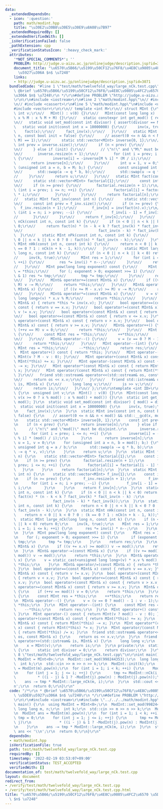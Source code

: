 ```yaml
---
data:
  _extendedDependsOn:
  - icon: ':question:'
    path: math/modint.hpp
    title: "\u30E2\u30B8\u30E5\u30E9\u8A08\u7B97"
  _extendedRequiredBy: []
  _extendedVerifiedWith: []
  _isVerificationFailed: false
  _pathExtension: cpp
  _verificationStatusIcon: ':heavy_check_mark:'
  attributes:
    '*NOT_SPECIAL_COMMENTS*': ''
    PROBLEM: http://judge.u-aizu.ac.jp/onlinejudge/description.jsp?id=3071
    document_title: "\u6570\u5B66/\u5199\u50CF12\u76F8/\u4E8C\u9805\u4FC2\u6570 \u5DE8\
      \u5927\u306A $n$ \u7248"
    links:
    - http://judge.u-aizu.ac.jp/onlinejudge/description.jsp?id=3071
  bundledCode: "#line 1 \"test/math/twelvefold_way/large_nCk.test.cpp\"\n/*\r\n *\
    \ @brief \u6570\u5B66/\u5199\u50CF12\u76F8/\u4E8C\u9805\u4FC2\u6570 \u5DE8\u5927\
    \u306A $n$ \u7248\r\n */\r\n#define PROBLEM \"http://judge.u-aizu.ac.jp/onlinejudge/description.jsp?id=3071\"\
    \r\n\r\n#include <iostream>\r\n#line 2 \"math/modint.hpp\"\n// #include <algorithm>\r\
    \n// #include <cassert>\r\n#line 5 \"math/modint.hpp\"\n#include <utility>\r\n\
    #include <vector>\r\n\r\n// template <int M>\r\n// struct MInt {\r\n//   unsigned\
    \ int v;\r\n//   MInt() : v(0) {}\r\n//   MInt(const long long x) : v(x >= 0 ?\
    \ x % M : x % M + M) {}\r\n//   static constexpr int get_mod() { return M; }\r\
    \n//   static void set_mod(const int divisor) { assert(divisor == M); }\r\n//\
    \   static void init(const int x = 10000000) {\r\n//     inv(x, true);\r\n// \
    \    fact(x);\r\n//     fact_inv(x);\r\n//   }\r\n//   static MInt inv(const int\
    \ n, const bool init = false) {\r\n//     // assert(0 <= n && n < M && std::__gcd(n,\
    \ M) == 1);\r\n//     static std::vector<MInt> inverse{0, 1};\r\n//     const\
    \ int prev = inverse.size();\r\n//     if (n < prev) {\r\n//       return inverse[n];\r\
    \n//     } else if (init) {\r\n//       // \"n!\" and \"M\" must be disjoint.\r\
    \n//       inverse.resize(n + 1);\r\n//       for (int i = prev; i <= n; ++i)\
    \ {\r\n//         inverse[i] = -inverse[M % i] * (M / i);\r\n//       }\r\n//\
    \       return inverse[n];\r\n//     }\r\n//     int u = 1, v = 0;\r\n//     for\
    \ (unsigned int a = n, b = M; b;) {\r\n//       const unsigned int q = a / b;\r\
    \n//       std::swap(a -= q * b, b);\r\n//       std::swap(u -= q * v, v);\r\n\
    //     }\r\n//     return u;\r\n//   }\r\n//   static MInt fact(const int n) {\r\
    \n//     static std::vector<MInt> factorial{1};\r\n//     const int prev = factorial.size();\r\
    \n//     if (n >= prev) {\r\n//       factorial.resize(n + 1);\r\n//       for\
    \ (int i = prev; i <= n; ++i) {\r\n//         factorial[i] = factorial[i - 1]\
    \ * i;\r\n//       }\r\n//     }\r\n//     return factorial[n];\r\n//   }\r\n\
    //   static MInt fact_inv(const int n) {\r\n//     static std::vector<MInt> f_inv{1};\r\
    \n//     const int prev = f_inv.size();\r\n//     if (n >= prev) {\r\n//     \
    \  f_inv.resize(n + 1);\r\n//       f_inv[n] = inv(fact(n).v);\r\n//       for\
    \ (int i = n; i > prev; --i) {\r\n//         f_inv[i - 1] = f_inv[i] * i;\r\n\
    //       }\r\n//     }\r\n//     return f_inv[n];\r\n//   }\r\n//   static MInt\
    \ nCk(const int n, const int k) {\r\n//     if (n < 0 || n < k || k < 0) return\
    \ 0;\r\n//     return fact(n) * (n - k < k ? fact_inv(k) * fact_inv(n - k) :\r\
    \n//                                   fact_inv(n - k) * fact_inv(k));\r\n// \
    \  }\r\n//   static MInt nPk(const int n, const int k) {\r\n//     return n <\
    \ 0 || n < k || k < 0 ? 0 : fact(n) * fact_inv(n - k);\r\n//   }\r\n//   static\
    \ MInt nHk(const int n, const int k) {\r\n//     return n < 0 || k < 0 ? 0 : (k\
    \ == 0 ? 1 : nCk(n + k - 1, k));\r\n//   }\r\n//   static MInt large_nCk(long\
    \ long n, const int k) {\r\n//     if (n < 0 || n < k || k < 0) return 0;\r\n\
    //     inv(k, true);\r\n//     MInt res = 1;\r\n//     for (int i = 1; i <= k;\
    \ ++i) {\r\n//       res *= inv(i) * n--;\r\n//     }\r\n//     return res;\r\n\
    //   }\r\n//   MInt pow(long long exponent) const {\r\n//     MInt res = 1, tmp\
    \ = *this;\r\n//     for (; exponent > 0; exponent >>= 1) {\r\n//       if (exponent\
    \ & 1) res *= tmp;\r\n//       tmp *= tmp;\r\n//     }\r\n//     return res;\r\
    \n//   }\r\n//   MInt& operator+=(const MInt& x) {\r\n//     if ((v += x.v) >=\
    \ M) v -= M;\r\n//     return *this;\r\n//   }\r\n//   MInt& operator-=(const\
    \ MInt& x) {\r\n//     if ((v += M - x.v) >= M) v -= M;\r\n//     return *this;\r\
    \n//   }\r\n//   MInt& operator*=(const MInt& x) {\r\n//     v = static_cast<unsigned\
    \ long long>(v) * x.v % M;\r\n//     return *this;\r\n//   }\r\n//   MInt& operator/=(const\
    \ MInt& x) { return *this *= inv(x.v); }\r\n//   bool operator==(const MInt& x)\
    \ const { return v == x.v; }\r\n//   bool operator!=(const MInt& x) const { return\
    \ v != x.v; }\r\n//   bool operator<(const MInt& x) const { return v < x.v; }\r\
    \n//   bool operator<=(const MInt& x) const { return v <= x.v; }\r\n//   bool\
    \ operator>(const MInt& x) const { return v > x.v; }\r\n//   bool operator>=(const\
    \ MInt& x) const { return v >= x.v; }\r\n//   MInt& operator++() {\r\n//     if\
    \ (++v == M) v = 0;\r\n//     return *this;\r\n//   }\r\n//   MInt operator++(int)\
    \ {\r\n//     const MInt res = *this;\r\n//     ++*this;\r\n//     return res;\r\
    \n//   }\r\n//   MInt& operator--() {\r\n//     v = (v == 0 ? M - 1 : v - 1);\r\
    \n//     return *this;\r\n//   }\r\n//   MInt operator--(int) {\r\n//     const\
    \ MInt res = *this;\r\n//     --*this;\r\n//     return res;\r\n//   }\r\n// \
    \  MInt operator+() const { return *this; }\r\n//   MInt operator-() const { return\
    \ MInt(v ? M - v : 0); }\r\n//   MInt operator+(const MInt& x) const { return\
    \ MInt(*this) += x; }\r\n//   MInt operator-(const MInt& x) const { return MInt(*this)\
    \ -= x; }\r\n//   MInt operator*(const MInt& x) const { return MInt(*this) *=\
    \ x; }\r\n//   MInt operator/(const MInt& x) const { return MInt(*this) /= x;\
    \ }\r\n//   friend std::ostream& operator<<(std::ostream& os, const MInt& x) {\r\
    \n//     return os << x.v;\r\n//   }\r\n//   friend std::istream& operator>>(std::istream&\
    \ is, MInt& x) {\r\n//     long long v;\r\n//     is >> v;\r\n//     x = MInt(v);\r\
    \n//     return is;\r\n//   }\r\n// };\r\n\r\ntemplate <int ID>\r\nstruct MInt\
    \ {\r\n  unsigned int v;\r\n  MInt() : v(0) {}\r\n  MInt(const long long x) :\
    \ v(x >= 0 ? x % mod() : x % mod() + mod()) {}\r\n  static int get_mod() { return\
    \ mod(); }\r\n  static void set_mod(const int divisor) { mod() = divisor; }\r\n\
    \  static void init(const int x = 10000000) {\r\n    inv(x, true);\r\n    fact(x);\r\
    \n    fact_inv(x);\r\n  }\r\n  static MInt inv(const int n, const bool init =\
    \ false) {\r\n    // assert(0 <= n && n < mod() && std::__gcd(x, mod()) == 1);\r\
    \n    static std::vector<MInt> inverse{0, 1};\r\n    const int prev = inverse.size();\r\
    \n    if (n < prev) {\r\n      return inverse[n];\r\n    } else if (init) {\r\n\
    \      // \"n!\" and \"mod()\" must be disjoint.\r\n      inverse.resize(n + 1);\r\
    \n      for (int i = prev; i <= n; ++i) {\r\n        inverse[i] = -inverse[mod()\
    \ % i] * (mod() / i);\r\n      }\r\n      return inverse[n];\r\n    }\r\n    int\
    \ u = 1, v = 0;\r\n    for (unsigned int a = n, b = mod(); b;) {\r\n      const\
    \ unsigned int q = a / b;\r\n      std::swap(a -= q * b, b);\r\n      std::swap(u\
    \ -= q * v, v);\r\n    }\r\n    return u;\r\n  }\r\n  static MInt fact(const int\
    \ n) {\r\n    static std::vector<MInt> factorial{1};\r\n    const int prev = factorial.size();\r\
    \n    if (n >= prev) {\r\n      factorial.resize(n + 1);\r\n      for (int i =\
    \ prev; i <= n; ++i) {\r\n        factorial[i] = factorial[i - 1] * i;\r\n   \
    \   }\r\n    }\r\n    return factorial[n];\r\n  }\r\n  static MInt fact_inv(const\
    \ int n) {\r\n    static std::vector<MInt> f_inv{1};\r\n    const int prev = f_inv.size();\r\
    \n    if (n >= prev) {\r\n      f_inv.resize(n + 1);\r\n      f_inv[n] = inv(fact(n).v);\r\
    \n      for (int i = n; i > prev; --i) {\r\n        f_inv[i - 1] = f_inv[i] *\
    \ i;\r\n      }\r\n    }\r\n    return f_inv[n];\r\n  }\r\n  static MInt nCk(const\
    \ int n, const int k) {\r\n    if (n < 0 || n < k || k < 0) return 0;\r\n    return\
    \ fact(n) * (n - k < k ? fact_inv(k) * fact_inv(n - k) :\r\n                 \
    \                 fact_inv(n - k) * fact_inv(k));\r\n  }\r\n  static MInt nPk(const\
    \ int n, const int k) {\r\n    return n < 0 || n < k || k < 0 ? 0 : fact(n) *\
    \ fact_inv(n - k);\r\n  }\r\n  static MInt nHk(const int n, const int k) {\r\n\
    \    return n < 0 || k < 0 ? 0 : (k == 0 ? 1 : nCk(n + k - 1, k));\r\n  }\r\n\
    \  static MInt large_nCk(long long n, const int k) {\r\n    if (n < 0 || n < k\
    \ || k < 0) return 0;\r\n    inv(k, true);\r\n    MInt res = 1;\r\n    for (int\
    \ i = 1; i <= k; ++i) {\r\n      res *= inv(i) * n--;\r\n    }\r\n    return res;\r\
    \n  }\r\n  MInt pow(long long exponent) const {\r\n    MInt res = 1, tmp = *this;\r\
    \n    for (; exponent > 0; exponent >>= 1) {\r\n      if (exponent & 1) res *=\
    \ tmp;\r\n      tmp *= tmp;\r\n    }\r\n    return res;\r\n  }\r\n  MInt& operator+=(const\
    \ MInt& x) {\r\n    if ((v += x.v) >= mod()) v -= mod();\r\n    return *this;\r\
    \n  }\r\n  MInt& operator-=(const MInt& x) {\r\n    if ((v += mod() - x.v) >=\
    \ mod()) v -= mod();\r\n    return *this;\r\n  }\r\n  MInt& operator*=(const MInt&\
    \ x) {\r\n    v = static_cast<unsigned long long>(v) * x.v % mod();\r\n    return\
    \ *this;\r\n    }\r\n  MInt& operator/=(const MInt& x) { return *this *= inv(x.v);\
    \ }\r\n  bool operator==(const MInt& x) const { return v == x.v; }\r\n  bool operator!=(const\
    \ MInt& x) const { return v != x.v; }\r\n  bool operator<(const MInt& x) const\
    \ { return v < x.v; }\r\n  bool operator<=(const MInt& x) const { return v <=\
    \ x.v; }\r\n  bool operator>(const MInt& x) const { return v > x.v; }\r\n  bool\
    \ operator>=(const MInt& x) const { return v >= x.v; }\r\n  MInt& operator++()\
    \ {\r\n    if (++v == mod()) v = 0;\r\n    return *this;\r\n  }\r\n  MInt operator++(int)\
    \ {\r\n    const MInt res = *this;\r\n    ++*this;\r\n    return res;\r\n  }\r\
    \n  MInt& operator--() {\r\n    v = (v == 0 ? mod() - 1 : v - 1);\r\n    return\
    \ *this;\r\n  }\r\n  MInt operator--(int) {\r\n    const MInt res = *this;\r\n\
    \    --*this;\r\n    return res;\r\n  }\r\n  MInt operator+() const { return *this;\
    \ }\r\n  MInt operator-() const { return MInt(v ? mod() - v : 0); }\r\n  MInt\
    \ operator+(const MInt& x) const { return MInt(*this) += x; }\r\n  MInt operator-(const\
    \ MInt& x) const { return MInt(*this) -= x; }\r\n  MInt operator*(const MInt&\
    \ x) const { return MInt(*this) *= x; }\r\n  MInt operator/(const MInt& x) const\
    \ { return MInt(*this) /= x; }\r\n  friend std::ostream& operator<<(std::ostream&\
    \ os, const MInt& x) {\r\n    return os << x.v;\r\n  }\r\n  friend std::istream&\
    \ operator>>(std::istream& is, MInt& x) {\r\n    long long v;\r\n    is >> v;\r\
    \n    x = MInt(v);\r\n    return is;\r\n  }\r\n private:\r\n  static int& mod()\
    \ {\r\n    static int divisor = 0;\r\n    return divisor;\r\n  }\r\n};\r\n#line\
    \ 8 \"test/math/twelvefold_way/large_nCk.test.cpp\"\n\r\nint main() {\r\n  using\
    \ ModInt = MInt<0>;\r\n  ModInt::set_mod(998244353);\r\n  long long m, n;\r\n\
    \  int k;\r\n  std::cin >> m >> n >> k;\r\n  ModInt::init(k);\r\n  ModInt ans\
    \ = ModInt(m).pow(n);\r\n  for (int i = 1; i < k; ++i) {\r\n    ModInt tmp = 0;\r\
    \n    for (int j = 1; j <= i; ++j) {\r\n      tmp += ModInt::nCk(i, j)\r\n   \
    \          * ((i - j) & 1 ? -ModInt(j).pow(n) : ModInt(j).pow(n));\r\n    }\r\n\
    \    ans -= tmp * ModInt::large_nCk(m, i);\r\n  }\r\n  std::cout << ans << '\\\
    n';\r\n  return 0;\r\n}\r\n"
  code: "/*\r\n * @brief \u6570\u5B66/\u5199\u50CF12\u76F8/\u4E8C\u9805\u4FC2\u6570\
    \ \u5DE8\u5927\u306A $n$ \u7248\r\n */\r\n#define PROBLEM \"http://judge.u-aizu.ac.jp/onlinejudge/description.jsp?id=3071\"\
    \r\n\r\n#include <iostream>\r\n#include \"../../../math/modint.hpp\"\r\n\r\nint\
    \ main() {\r\n  using ModInt = MInt<0>;\r\n  ModInt::set_mod(998244353);\r\n \
    \ long long m, n;\r\n  int k;\r\n  std::cin >> m >> n >> k;\r\n  ModInt::init(k);\r\
    \n  ModInt ans = ModInt(m).pow(n);\r\n  for (int i = 1; i < k; ++i) {\r\n    ModInt\
    \ tmp = 0;\r\n    for (int j = 1; j <= i; ++j) {\r\n      tmp += ModInt::nCk(i,\
    \ j)\r\n             * ((i - j) & 1 ? -ModInt(j).pow(n) : ModInt(j).pow(n));\r\
    \n    }\r\n    ans -= tmp * ModInt::large_nCk(m, i);\r\n  }\r\n  std::cout <<\
    \ ans << '\\n';\r\n  return 0;\r\n}\r\n"
  dependsOn:
  - math/modint.hpp
  isVerificationFile: true
  path: test/math/twelvefold_way/large_nCk.test.cpp
  requiredBy: []
  timestamp: '2022-02-19 03:53:07+09:00'
  verificationStatus: TEST_ACCEPTED
  verifiedWith: []
documentation_of: test/math/twelvefold_way/large_nCk.test.cpp
layout: document
redirect_from:
- /verify/test/math/twelvefold_way/large_nCk.test.cpp
- /verify/test/math/twelvefold_way/large_nCk.test.cpp.html
title: "\u6570\u5B66/\u5199\u50CF12\u76F8/\u4E8C\u9805\u4FC2\u6570 \u5DE8\u5927\u306A\
  \ $n$ \u7248"
---
```

